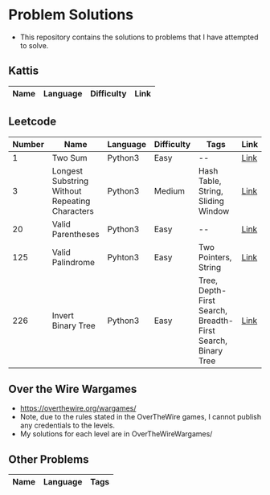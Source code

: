 # Problem Solutions

- This repository contains the solutions to problems that I have attempted to solve.

## Kattis

|Name|Language|Difficulty|Link|
|---|---|---|---|

## Leetcode

|Number|Name|Language|Difficulty|Tags|Link|
|---|---|---|---|---|---|
|1|Two Sum|Python3|Easy|--|[Link](https://leetcode.com/problems/two-sum/description/)|
|3|Longest Substring Without Repeating Characters|Python3|Medium|Hash Table, String, Sliding Window|[Link](https://leetcode.com/problems/longest-substring-without-repeating-characters/description/)|
|20|Valid Parentheses|Python3|Easy|--|[Link](https://leetcode.com/problems/valid-parentheses/description/)|
|125|Valid Palindrome|Pyhton3|Easy|Two Pointers, String|[Link](https://leetcode.com/problems/valid-palindrome/description/)|
|226|Invert Binary Tree|Python3|Easy|Tree, Depth-First Search, Breadth-First Search, Binary Tree|[Link](https://leetcode.com/problems/invert-binary-tree/description/)|

## Over the Wire Wargames

- <https://overthewire.org/wargames/>
- Note, due to the rules stated in the OverTheWire games, I cannot publish any credentials to the levels.
- My solutions for each level are in OverTheWireWargames/

## Other Problems

|Name|Language|Tags|
|---|---|---|

